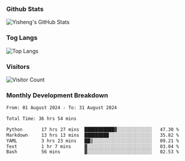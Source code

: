 ### Github Stats
![Yisheng's GitHub Stats](https://github-readme-stats-9qabuvhk1-gongyisheng.vercel.app/api?username=gongyisheng&count_private=true&show_icons=true)
### Tog Langs
![Top Langs](https://github-readme-stats-9qabuvhk1-gongyisheng.vercel.app/api/top-langs/?username=gongyisheng&layout=compact)
### Visitors
![Visitor Count](https://profile-counter.glitch.me/gongyisheng/count.svg)
### Monthly Development Breakdown
<!--START_SECTION:waka-->

```txt
From: 01 August 2024 - To: 31 August 2024

Total Time: 36 hrs 54 mins

Python       17 hrs 27 mins  ███████████▓░░░░░░░░░░░░░   47.30 %
Markdown     13 hrs 13 mins  █████████░░░░░░░░░░░░░░░░   35.82 %
YAML         3 hrs 23 mins   ██▒░░░░░░░░░░░░░░░░░░░░░░   09.21 %
Text         1 hr 7 mins     ▓░░░░░░░░░░░░░░░░░░░░░░░░   03.04 %
Bash         56 mins         ▓░░░░░░░░░░░░░░░░░░░░░░░░   02.53 %
```

<!--END_SECTION:waka-->

